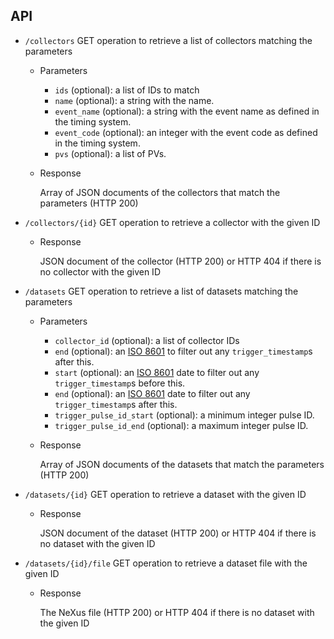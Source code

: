 ## API

- `/collectors` GET operation to retrieve a list of collectors matching the parameters
  - Parameters
    - `ids` (optional): a list of IDs to match 
    - `name` (optional): a string with the name.
    - `event_name` (optional): a string with the event name as defined in the timing system.
    - `event_code` (optional): an integer with the event code as defined in the timing system.
    - `pvs` (optional): a list of PVs.
  - Response
    
    Array of JSON documents of the collectors that match the parameters (HTTP 200)

- `/collectors/{id}` GET operation to retrieve a collector with the given ID
    - Response
        
        JSON document of the collector (HTTP 200) or HTTP 404 if there is no collector with the given ID

- `/datasets` GET operation to retrieve a list of datasets matching the parameters
  - Parameters
    - `collector_id` (optional): a list of collector IDs
    - `end` (optional): an [ISO 8601](https://en.wikipedia.org/wiki/ISO_8601) to filter out any `trigger_timestamp`s after this.
    - `start` (optional): an [ISO 8601](https://en.wikipedia.org/wiki/ISO_8601) date to filter out any `trigger_timestamp`s before this.
    - `end` (optional): an [ISO 8601](https://en.wikipedia.org/wiki/ISO_8601) date to filter out any `trigger_timestamp`s after this.
    - `trigger_pulse_id_start` (optional): a minimum integer pulse ID.
    - `trigger_pulse_id_end` (optional): a maximum integer pulse ID.
  - Response
    
    Array of JSON documents of the datasets that match the parameters (HTTP 200)

- `/datasets/{id}` GET operation to retrieve a dataset with the given ID
    - Response
        
        JSON document of the dataset (HTTP 200) or HTTP 404 if there is no dataset with the given ID

- `/datasets/{id}/file` GET operation to retrieve a dataset file with the given ID
    - Response
        
        The NeXus file (HTTP 200) or HTTP 404 if there is no dataset with the given ID